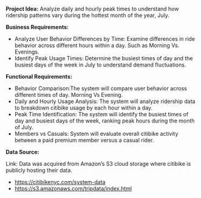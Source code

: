 **Project Idea:** Analyze daily and hourly peak times to understand how ridership patterns vary during the hottest month of the year,  July.

**Business Requirements:**

- Analyze User Behavior Differences by Time: Examine differences in ride behavior across different hours within a day. Such as Morning Vs. Evenings.
- Identify Peak Usage Times: Determine the busiest times of day and the busiest days of the week in July to understand demand fluctuations.

**Functional Requirements:** 

- Behavior Comparison:The system will compare user behavior across different times of day. Morning Vs Evening.
- Daily and Hourly Usage Analysis: The system will analyze ridership data to breakdown citibike usage by each hour within a day.
- Peak Time Identification: The system will identify the busiest times of day and busiest days of the week, ranking peak hours during the month of July.
- Members vs Casuals: System will evaluate overall citibike activity between a paid premium member versus a casual rider.

**Data Source:**

Link:
Data was acquired from Amazon’s S3 cloud storage where citibike is publicly hosting their data. 

- https://citibikenyc.com/system-data
- https://s3.amazonaws.com/tripdata/index.html



